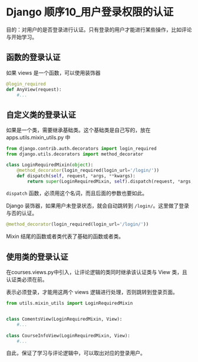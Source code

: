 # Django 顺序10_用户登录权限的认证



目的：对用户的是否登录进行认证。只有登录的用户才能进行某些操作，比如评论与开始学习。



## 函数的登录认证

如果 views 是一个函数，可以使用装饰器

```python
@login_required
def AnyView(request):
    #...
```



## 自定义类的登录认证

如果是一个类，需要继承基础类。这个基础类是自己写的，放在 apps.utils.mixin_utils.py 中

```python
from django.contrib.auth.decorators import login_required
from django.utils.decorators import method_decorator

class LoginRequiredMixin(object):
    @method_decorator(login_required(login_url='/login/'))
    def dispatch(self, request, *args, **kwargs):
        return super(LoginRequiredMixin, self).dispatch(request, *args, **kwargs)
```

`dispatch` 函数，必须用这个名词，而且后面的参数也要如此。

Django 装饰器，如果用户未登录状态，就会自动跳转到 `/login/`。这里做了登录与否的认证。

```python
@method_decorator(login_required(login_url='/login/'))
```

Mixin 结尾的函数或者类代表了基础的函数或者类。



## 使用类的登录认证

在courses.views.py中引入，让评论逻辑的类同时继承该认证类与 View 类，且认证类必须在前。

表示必须登录，才能用这两个 views 逻辑进行处理，否则跳转到登录页面。

```python
from utils.mixin_utils import LoginRequiredMixin


class ComentsView(LoginRequiredMixin, View):
    #...
    
class CourseInfoView(LoginRequiredMixin, View):
    #...
```



自此，保证了学习与评论逻辑中，可以取出对应的登录用户。



















